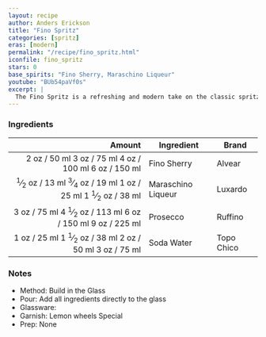 ```yaml
---
layout: recipe
author: Anders Erickson
title: "Fino Spritz"
categories: [spritz]
eras: [modern]
permalink: "/recipe/fino_spritz.html"
iconfile: fino_spritz
stars: 0
base_spirits: "Fino Sherry, Maraschino Liqueur"
youtube: "BUb54paVf0s"
excerpt: |
  The Fino Spritz is a refreshing and modern take on the classic spritz cocktail, featuring Fino Sherry as its base spirit.
---
```


### Ingredients

| Amount | Ingredient         | Brand      |
| -----: | ------------------ | ---------- |
|   <span class="onex active">2 oz  / 50 ml</span> <span class="onehalfx">3 oz  / 75 ml</span> <span class="twox">4 oz  / 100 ml</span> <span class="threex">6 oz  / 150 ml</span>| Fino Sherry        | Alvear     |
| <span class="onex active"> <sup>1</sup>&frasl;<sub>2</sub> oz  / 13 ml</span> <span class="onehalfx"> <sup>3</sup>&frasl;<sub>4</sub> oz  / 19 ml</span> <span class="twox">1 oz  / 25 ml</span> <span class="threex">1 <sup>1</sup>&frasl;<sub>2</sub> oz  / 38 ml</span>| Maraschino Liqueur | Luxardo    |
|   <span class="onex active">3 oz  / 75 ml</span> <span class="onehalfx">4 <sup>1</sup>&frasl;<sub>2</sub> oz  / 113 ml</span> <span class="twox">6 oz  / 150 ml</span> <span class="threex">9 oz  / 225 ml</span>| Prosecco           | Ruffino    |
|   <span class="onex active">1 oz  / 25 ml</span> <span class="onehalfx">1 <sup>1</sup>&frasl;<sub>2</sub> oz  / 38 ml</span> <span class="twox">2 oz  / 50 ml</span> <span class="threex">3 oz  / 75 ml</span>| Soda Water         | Topo Chico |

### Notes

- Method: Build in the Glass
- Pour: Add all ingredients directly to the glass
- Glassware:
- Garnish: Lemon wheels Special
- Prep: None

    
<script type="application/ld+json">
{
  "@context": "https://schema.org",
  "@type": "Recipe",
  "author": "{{ page.author }}",
  "description": "{{ page.excerpt | strip_html | replace: '"', "'" }}",
  "image": "{% for ingredient in site.data[page.iconfile].images.ingredient limit: 1 %}{{ ingredient.url }}{% endfor %}",
  "recipeIngredient": [  "2 oz Fino Sherry ",
  "0.5 oz Maraschino Liqueur",
  "3 oz Prosecco",
  "1 oz Soda Water"],
  "name": "{{ page.title }}",
  "recipeInstructions": "  {
    '': 'HowToStep',
    'text': '- Method: Build in the Glass
'
  },  {
    '': 'HowToStep',
    'text': '- Pour: Add all ingredients directly to the glass
'
  },  {
    '': 'HowToStep',
    'text': '- Glassware:
'
  },  {
    '': 'HowToStep',
    'text': '- Garnish: Lemon wheels Special
'
  },  {
    '': 'HowToStep',
    'text': '- Prep: None
'
  }",
  "recipeYield": "1 cocktail"
}
</script>

    
